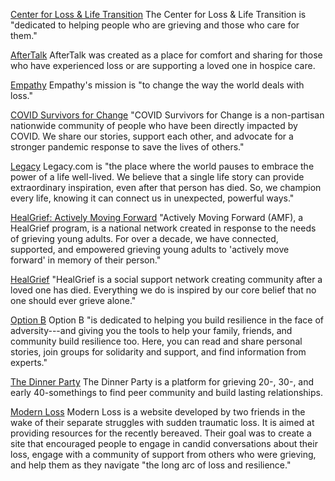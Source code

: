 [Center for Loss & Life Transition](https://www.centerforloss.com/)
The Center for Loss & Life Transition is "dedicated to helping people
who are grieving and those who care for them."

[AfterTalk](https://www.aftertalk.com/)
AfterTalk was created as a place for comfort and sharing for those who
have experienced loss or are supporting a loved one in hospice care.

[Empathy](https://www.empathy.com/)
Empathy's mission is "to change the way the world deals with loss."

[COVID Survivors for Change](https://covidsurvivorsforchange.org/)
"COVID Survivors for Change is a non-partisan nationwide community of
people who have been directly impacted by COVID. We share our stories,
support each other, and advocate for a stronger pandemic response to
save the lives of others."

[Legacy](https://www.legacy.com/)
Legacy.com is "the place where the world pauses to embrace the power of
a life well-lived. We believe that a single life story can provide
extraordinary inspiration, even after that person has died. So, we
champion every life, knowing it can connect us in unexpected, powerful
ways."

[HealGrief: Actively Moving Forward](https://healgrief.org/)
"Actively Moving Forward (AMF), a HealGrief program, is a national
network created in response to the needs of grieving young adults. For
over a decade, we have connected, supported, and empowered grieving
young adults to 'actively move forward' in memory of their person."

[HealGrief](https://healgrief.org/)
"HealGrief is a social support network creating community after a loved
one has died. Everything we do is inspired by our core belief that no
one should ever grieve alone."

[Option B](https://optionb.org/)
Option B "is dedicated to helping you build resilience in the face of
adversity---and giving you the tools to help your family, friends, and
community build resilience too. Here, you can read and share personal
stories, join groups for solidarity and support, and find information
from experts."

[The Dinner Party](https://thedinnerparty.org)
The Dinner Party is a platform for grieving 20-, 30-, and early 40-somethings to find peer community and build lasting relationships.

[Modern Loss](https://modernloss.com/)
Modern Loss is a website developed by two friends in the wake of their
separate struggles with sudden traumatic loss. It is aimed at providing
resources for the recently bereaved. Their goal was to create a site
that encouraged people to engage in candid conversations about their
loss, engage with a community of support from others who were grieving,
and help them as they navigate "the long arc of loss and resilience."
